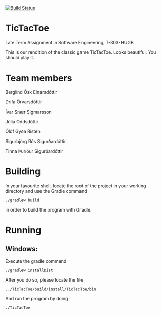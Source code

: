 [![Build Status](https://travis-ci.org/n00bs-Hugb2016/TicTacToe.png)](https://travis-ci.org/n00bs-Hugb2016/TicTacToe)

# TicTacToe
Late Term Assignment in Software Engineering, T-303-HUGB

This is our rendition of the classic game TicTacToe. Looks beautiful. You should play it.

# Team members
Berglind Ósk Einarsdóttir

Drífa Örvarsdóttir

Ívar Snær Sigmarsson

Júlía Oddsdóttir

Ólöf Gyða Risten

Sigurbjörg Rós Sigurðardóttir

Tinna Þuríður Sigurðardóttir

# Building
In your favourite shell, locate the root of the project in your working directory and use the Gradle command

`./gradlew build`

in order to build the program with Gradle.

# Running
## Windows:

Execute the gradle command

`./gradlew installDist`

After you do so, please locate the file

`../TicTacToe/build/install/TicTacToe/bin`

And run the program by doing

 `./TicTacToe`

